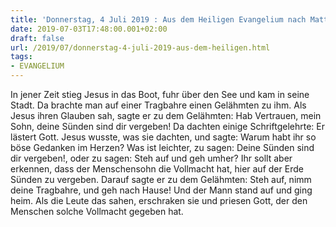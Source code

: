 ```yaml
---
title: 'Donnerstag, 4 Juli 2019 : Aus dem Heiligen Evangelium nach Matthäus - Mt 9,1-8.'
date: 2019-07-03T17:48:00.001+02:00
draft: false
url: /2019/07/donnerstag-4-juli-2019-aus-dem-heiligen.html
tags: 
- EVANGELIUM
---
```


In jener Zeit stieg Jesus in das Boot, fuhr über den See und kam in seine Stadt. Da brachte man auf einer Tragbahre einen Gelähmten zu ihm. Als Jesus ihren Glauben sah, sagte er zu dem Gelähmten: Hab Vertrauen, mein Sohn, deine Sünden sind dir vergeben! Da dachten einige Schriftgelehrte: Er lästert Gott. Jesus wusste, was sie dachten, und sagte: Warum habt ihr so böse Gedanken im Herzen? Was ist leichter, zu sagen: Deine Sünden sind dir vergeben!, oder zu sagen: Steh auf und geh umher? Ihr sollt aber erkennen, dass der Menschensohn die Vollmacht hat, hier auf der Erde Sünden zu vergeben. Darauf sagte er zu dem Gelähmten: Steh auf, nimm deine Tragbahre, und geh nach Hause! Und der Mann stand auf und ging heim. Als die Leute das sahen, erschraken sie und priesen Gott, der den Menschen solche Vollmacht gegeben hat.